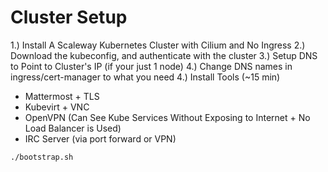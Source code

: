 # Cluster Setup
1.) Install A Scaleway Kubernetes Cluster with Cilium and No Ingress
2.) Download the kubeconfig, and authenticate with the cluster
3.) Setup DNS to Point to Cluster's IP (if your just 1 node)
4.) Change DNS names in ingress/cert-manager to what you need
4.) Install Tools (~15 min)
  * Mattermost + TLS
  * Kubevirt + VNC
  * OpenVPN (Can See Kube Services Without Exposing to Internet + No Load Balancer is Used)
  * IRC Server (via port forward or VPN)
```sh
./bootstrap.sh
```
